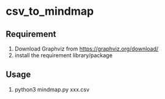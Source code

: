 # csv_to_mindmap
## Requirement
1. Download Graphviz from https://graphviz.org/download/
2. install the requirement library/package

## Usage
1. python3 mindmap.py xxx.csv
